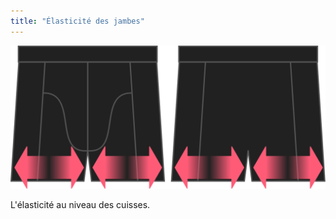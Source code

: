 ```yaml
---
title: "Élasticité des jambes"
---
```


![L'option élasticité des jambes pour Bruce](./legstretch.svg)

L'élasticité au niveau des cuisses.




